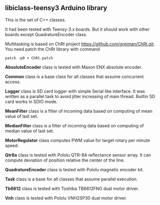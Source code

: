 ## libiclass-teensy3 Arduino library

This is the set of C++ classes.

It had been tested with Teensy-3.x boards. But it should work with other boards
except QuadratureEncoder class.

Multitasking is based on ChRt project https://github.com/greiman/ChRt.git. You need
patch the ChRt library with command

	patch -p0 < ChRt.patch

**AbsoluteEncoder** class is tested with Maxon ENX absolute encoder.

**Common** class is a base class for all classes that assume concurrent access.

**Logger** class is SD card logger with simple Serial like interface. It was written
as a parallel task to avoid jitter increasing of main thread. Builtin SD card works
in SDIO mode.

**MeanFilter** class is a filter of incoming data based on computing of mean value of
last set.

**MedianFilter** class is a filter of incoming data based on computing of median value
of last set.

**MotorRegulator** class computes PWM value for target rotary per minute speed.

**Qtr8a** class is tested with Pololu QTR-8A reflectance sensor array. It can compute
deviation of position relative the center of the line.

**QuadratureEncoder** class is tested with Pololu magnetic encoder kit.

**Task** class is a base for all classes that assume parallel execution.

**Tb6612** class is tested with Toshiba TB6612FNG dual motor driver.

**Vnh** class is tested with Pololu VNH2SP30 dual motor driver.
